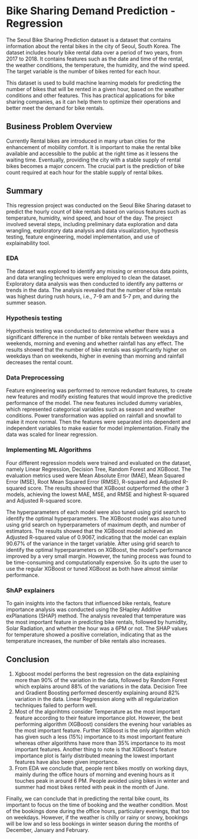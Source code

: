 # Bike Sharing Demand Prediction - Regression
The Seoul Bike Sharing Prediction dataset is a dataset that contains information about the rental bikes in the city of Seoul, South Korea. The dataset includes hourly bike rental data over a period of two years, from 2017 to 2018. It contains features such as the date and time of the rental, the weather conditions, the temperature, the humidity, and the wind speed. The target variable is the number of bikes rented for each hour.

This dataset is used to build machine learning models for predicting the number of bikes that will be rented in a given hour, based on the weather conditions and other features. This has practical applications for bike sharing companies, as it can help them to optimize their operations and better meet the demand for bike rentals.

## Business Problem Overview

Currently Rental bikes are introduced in many urban cities for the enhancement of mobility comfort. It is important to make the rental bike available and accessible to the public at the right time as it lessens the waiting time. Eventually, providing the city with a stable supply of rental bikes becomes a major concern. The crucial part is the prediction of bike count required at each hour for the stable supply of rental bikes.

## Summary
This regression project was conducted on the Seoul Bike Sharing dataset to predict the hourly count of bike rentals based on various features such as temperature, humidity, wind speed, and hour of the day. The project involved several steps, including preliminary data exploration and data wrangling, exploratory data analysis and data visualization, hypothesis testing, feature engineering, model implementation, and use of explainability tool.

### EDA
The dataset was explored to identify any missing or erroneous data points, and data wrangling techniques were employed to clean the dataset. Exploratory data analysis was then conducted to identify any patterns or trends in the data. The analysis revealed that the number of bike rentals was highest during rush hours, i.e., 7-9 am and 5-7 pm, and during the summer season.

### Hypothesis testing
Hypothesis testing was conducted to determine whether there was a significant difference in the number of bike rentals between weekdays and weekends, morning and evening and whether rainfall has any effect. The results showed that the number of bike rentals was significantly higher on weekdays than on weekends, higher in evening than morning and rainfall decreases the rental count.

### Data Preprocessing
Feature engineering was performed to remove redundant features, to create new features and modify existing features that would improve the predictive performance of the model. The new features included dummy variables, which represented categorical variables such as season and weather conditions. Power transformation was applied on rainfall and snowfall to make it more normal. Then the features were separated into dependent and independent variables to make easier for model implementation. Finally the data was scaled for linear regression.

### Implementing ML Algorithms
Four different regression models were trained and evaluated on the dataset, namely Linear Regression, Decision Tree, Random Forest and XGBoost. The evaluation metrics used were Mean Absolute Error (MAE), Mean Squared Error (MSE), Root Mean Squared Error (RMSE), R-squared and Adjusted R-squared score. The results showed that XGBoost outperformed the other 3 models, achieving the lowest MAE, MSE, and RMSE and highest R-squared and Adjusted R-squared score.

The hyperparameters of each model were also tuned using grid search to identify the optimal hyperparameters. The XGBoost model was also tuned using grid search on hyperparameters of maximum depth, and number of estimators. The results showed that the XGBoost model achieved an Adjusted R-squared value of 0.9067, indicating that the model can explain 90.67% of the variance in the target variable. After using grid search to identify the optimal hyperparameters on XGBoost, the model's performance improved by a very small margin. However, the tuning process was found to be time-consuming and computationally expensive. So its upto the user to use the regular XGBoost or tuned XGBoost as both have almost similar performance.

### ShAP explainers
To gain insights into the factors that influenced bike rentals, feature importance analysis was conducted using the SHapley Additive exPlanations (SHAP) method. The analysis revealed that temperature was the most important feature in predicting bike rentals, followed by humidity, Solar Radiation, and whether the hour was a 6PM or not. The SHAP values for temperature showed a positive correlation, indicating that as the temperature increases, the number of bike rentals also increases.

## Conclusion
1.	Xgboost model performs the best regression on the data explaining more than 90% of the variation in the data, followed by Random Forest which explains around 88% of the variations in the data. Decision Tree and Gradient Boosting performed descently explaining around 82% variation in the data. Linear Regression along with all regularization techniques failed to perform well.
2.	Most of the algorihtms consider Temperature as the most important feature according to their feature importance plot. However, the best performing algorithm (XGBoost) considers the evening hour variables as the most important feature. Further XGBoost is the only algorithm which has given such a less (15%) importance to its most important feature whereas other algorithms have more than 35% importance to its most important features. Another thing to note is that XGBoost's feature importance plot is fairly distributed meaning the lowest important features have also been given importance.
3.	From EDA we conclude that, people rent bikes mostly on working days, mainly during the office hours of morning and evening hours as it touches peak in around 6 PM. People avoided using bikes in winter and summer had most bikes rented with peak in the month of June.

Finally, we can conclude that in predicting the rental bike count, its important to focus on the time of booking and the weather condition. Most of the bookings done during the office hours, particulary evenings, that too on weekdays. However, if the weather is chilly or rainy or snowy, bookings will be low and so less bookings in winter season during the months of December, January and February.
